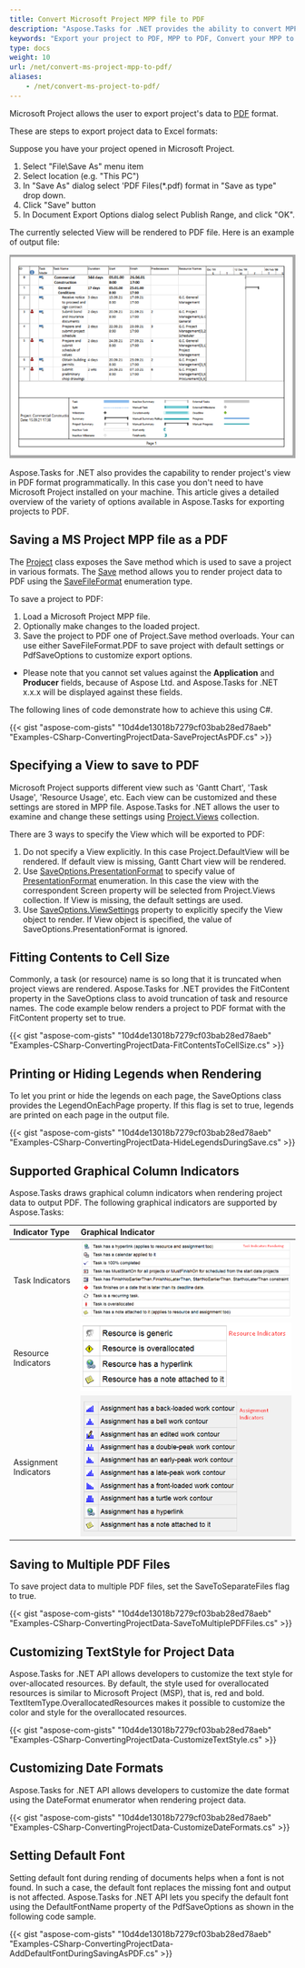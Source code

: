 ```yaml
---
title: Convert Microsoft Project MPP file to PDF
description: "Aspose.Tasks for .NET provides the ability to convert MPP or MPX files to PDF. To tune the result PDF document one can use PdfSaveOptions."
keywords: "Export your project to PDF, MPP to PDF, Convert your MPP to PDF, Convert Microsoft Project to PDF, convert MPP to PDF, save project data to PDF, Aspose.Tasks, C#"
type: docs
weight: 10
url: /net/convert-ms-project-mpp-to-pdf/
aliases: 
    - /net/convert-ms-project-to-pdf/
---
```



Microsoft Project allows the user to export project's data to [PDF](https://en.wikipedia.org/wiki/PDF) format.

These are steps to export project data to Excel formats:

Suppose you have your project opened in Microsoft Project.

1) Select "File\Save As" menu item
2) Select location (e.g. "This PC")
3) In "Save As" dialog select 'PDF Files(*.pdf) format in "Save as type" drop down.
3) Click "Save" button
4) In Document Export Options dialog select Publish Range, and click "OK".

The currently selected View will be rendered to PDF file. Here is an example of output file:

![Example of MS Project file exported to PDF](example-of-ms-project-output.png)

Aspose.Tasks for .NET also provides the capability to render project's view in PDF format programmatically. In this case you don't need to have Microsoft Project installed on your machine. This article gives a detailed overview of the variety of options available in Aspose.Tasks for exporting projects to PDF.


## **Saving a MS Project MPP file as a PDF**
The [Project](https://apireference.aspose.com/tasks/net/aspose.tasks/project) class exposes the Save method which is used to save a project in various formats. The [Save](https://apireference.aspose.com/tasks/net/aspose.tasks.project/save/methods/3) method allows you to render project data to PDF using the [SaveFileFormat](https://apireference.aspose.com/tasks/net/aspose.tasks.saving/savefileformat) enumeration type.

To save a project to PDF:

1. Load a Microsoft Project MPP file.
2. Optionally make changes to the loaded project.
3. Save the project to PDF one of Project.Save method overloads.
Your can use either SaveFileFormat.PDF to save project with default settings or PdfSaveOptions to customize export options.

- Please note that you cannot set values against the **Application** and **Producer** fields, because of Aspose Ltd. and Aspose.Tasks for .NET x.x.x will be displayed against these fields.

The following lines of code demonstrate how to achieve this using C#.

{{< gist "aspose-com-gists" "10d4de13018b7279cf03bab28ed78aeb" "Examples-CSharp-ConvertingProjectData-SaveProjectAsPDF.cs" >}}

## **Specifying a View to save to PDF**

Microsoft Project supports different view such as 'Gantt Chart', 'Task Usage', 'Resource Usage', etc. Each view can be customized and these settings are stored in MPP file. Aspose.Tasks for .NET allows the user to examine and change these settings using [Project.Views](https://apireference.aspose.com/tasks/net/aspose.tasks/project/properties/views) collection.

There are 3 ways to specify the View which will be exported to PDF:

1. Do not specify a View explicitly.
In this case Project.DefaultView will be rendered. If default view is missing, Gantt Chart view will be rendered.
2. Use [SaveOptions.PresentationFormat](https://apireference.aspose.com/tasks/net/aspose.tasks.saving/saveoptions/properties/presentationformat) to specify value of [PresentationFormat](https://apireference.aspose.com/tasks/net/aspose.tasks.visualization/presentationformat) enumeration.
In this case the view with the correspondent Screen property will be selected from Project.Views collection. 
If View is missing, the default settings are used.
3. Use [SaveOptions.ViewSettings](https://apireference.aspose.com/tasks/net/aspose.tasks.saving/saveoptions/properties/viewsettings) property to explicitly specify the View object to render. If View object is specified, the value of SaveOptions.PresentationFormat is ignored.

## **Fitting Contents to Cell Size**
Commonly, a task (or resource) name is so long that it is truncated when project views are rendered. Aspose.Tasks for .NET provides the FitContent property in the SaveOptions class to avoid truncation of task and resource names. The code example below renders a project to PDF format with the FitContent property set to true.

{{< gist "aspose-com-gists" "10d4de13018b7279cf03bab28ed78aeb" "Examples-CSharp-ConvertingProjectData-FitContentsToCellSize.cs" >}}

## **Printing or Hiding Legends when Rendering**
To let you print or hide the legends on each page, the SaveOptions class provides the LegendOnEachPage property. If this flag is set to true, legends are printed on each page in the output file.

{{< gist "aspose-com-gists" "10d4de13018b7279cf03bab28ed78aeb" "Examples-CSharp-ConvertingProjectData-HideLegendsDuringSave.cs" >}}

## **Supported Graphical Column Indicators**
Aspose.Tasks draws graphical column indicators when rendering project data to output PDF. The following graphical indicators are supported by Aspose.Tasks:

|**Indicator Type**|**Graphical Indicator**|
| :- | :- |
|Task Indicators|![task graphical indicators](convert-ms-project-to-pdf_1.png)|
|Resource Indicators|![resource graphical indicators](convert-ms-project-to-pdf_2.png)|
|Assignment Indicators|![assignment graphical indicators](convert-ms-project-to-pdf_3.png)|

## **Saving to Multiple PDF Files**
To save project data to multiple PDF files, set the SaveToSeparateFiles flag to true.

{{< gist "aspose-com-gists" "10d4de13018b7279cf03bab28ed78aeb" "Examples-CSharp-ConvertingProjectData-SaveToMultiplePDFFiles.cs" >}}

## **Customizing TextStyle for Project Data**
Aspose.Tasks for .NET API allows developers to customize the text style for over-allocated resources. By default, the style used for overallocated resources is similar to Microsoft Project (MSP), that is, red and bold. TextItemType.OverallocatedResources makes it possible to customize the color and style for the overallocated resources.

{{< gist "aspose-com-gists" "10d4de13018b7279cf03bab28ed78aeb" "Examples-CSharp-ConvertingProjectData-CustomizeTextStyle.cs" >}}

## **Customizing Date Formats**
Aspose.Tasks for .NET API allows developers to customize the date format using the DateFormat enumerator when rendering project data.

{{< gist "aspose-com-gists" "10d4de13018b7279cf03bab28ed78aeb" "Examples-CSharp-ConvertingProjectData-CustomizeDateFormats.cs" >}}

## **Setting Default Font**
Setting default font during rending of documents helps when a font is not found. In such a case, the default font replaces the missing font and output is not affected. Aspose.Tasks for .NET API lets you specify the default font using the DefaultFontName property of the PdfSaveOptions as shown in the following code sample.

{{< gist "aspose-com-gists" "10d4de13018b7279cf03bab28ed78aeb" "Examples-CSharp-ConvertingProjectData-AddDefaultFontDuringSavingAsPDF.cs" >}}

